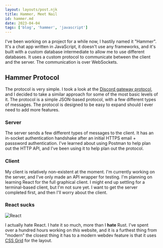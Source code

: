 ```yaml
---
layout: layouts/post.njk
title: Hammer, Meet Nail
id: hammer.md
date: 2023-04-04
tags: ['blog', 'hammer', 'javascript']
---
```


I've been working on a project for a while now, I hastily named it "Hammer". It's a chat app written in JavaScript, it doesn't use any frameworks, and it's built with a custom database intermediate to allow me to use different databases. It uses a custom protocol to communicate between the client and the server. The communication is over WebSockets.

## Hammer Protocol

The protocol is very simple. I took a look at the [Discord gateway protocol](https://discord.com/developers/docs/topics/gateway), and I decided to take a similar approach for some of the most basic levels of it. The protocol is a simple JSON-based protocol, with a few different types of messages. The protocol is designed to be easy to expand should I ever need to add more features.

### Server

The server sends a few different types of messages to the client. It has an in-socket authentication handshake after an initial HTTPS email + passsword authentication.  I've learned about using Postman to help plan out the HTTP API, and I've been using it to help plan out the protocol.

### Client

My client is relatively non-existent at the moment. I'm currently working on the server, and I've only made an API wrapper for testing. I'm planning on learning React for the full graphical client. I might end up settling for a terminal-based client, but I'm not sure yet. I want to get the server completed first, and then I'll worry about the client.

### React sucks

<!-- image of React -->
![React](https://upload.wikimedia.org/wikipedia/commons/thumb/a/a7/React-icon.svg/512px-React-icon.svg.png?20220125121207)

I actually hate React. I hate it so much, more than I **hate** Rust. I've spent over a hundred hours working on *this* website, and it is a furthest thing from "modern" the closest thing it has to a modern webdev feature is that it uses [CSS Grid](https://developer.mozilla.org/en-US/docs/Web/CSS/CSS_Grid_Layout) for the layout.
